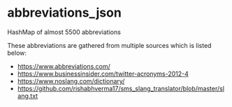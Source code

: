 # abbreviations_json
HashMap of almost 5500 abbreviations 

These abbreviations are gathered from multiple sources which is listed below:
  - https://www.abbreviations.com/
  - https://www.businessinsider.com/twitter-acronyms-2012-4
  - https://www.noslang.com/dictionary/
  - https://github.com/rishabhverma17/sms_slang_translator/blob/master/slang.txt
